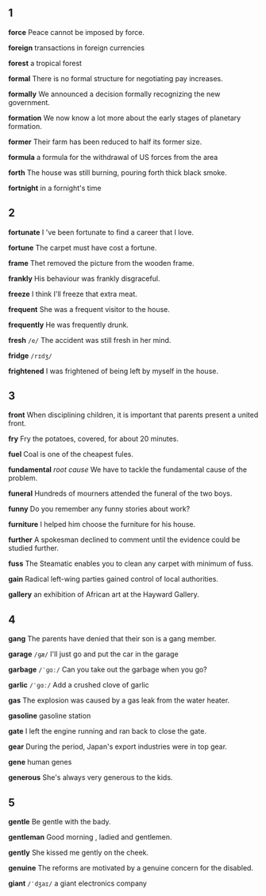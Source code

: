 ## 1
**force** 
Peace cannot be imposed by force.

**foreign** 
transactions in foreign currencies

**forest** 
a tropical forest

**formal** 
There is no formal structure for negotiating pay increases.

**formally** 
We announced a decision formally recognizing the new government.

**formation** 
We now know a lot more about the early stages of planetary formation.

**former** 
Their farm has been reduced to half its former size.

**formula** 
a formula for the withdrawal of US forces from the area

**forth** 
The house was still burning, pouring forth thick black smoke.

**fortnight** 
in a fornight's time

## 2
**fortunate** 
I 've been fortunate to find a career that I love.

**fortune** 
The carpet must have cost a fortune.

**frame** 
Thet removed the picture from the wooden frame.

**frankly** 
His behaviour was frankly disgraceful.

**freeze**
I think I'll freeze that extra meat.



**frequent** 
She was a frequent visitor to the house.

**frequently** 
He was frequently drunk.

**fresh** 
`/e/`
The accident was still fresh in her mind.

**fridge** 
`/rɪdʒ/`

**frightened** 
I was frightened of being left by myself in the house.

## 3
**front** 
When disciplining children, it is important that parents present a united front.

**fry**
Fry the potatoes, covered, for about 20 minutes.

**fuel** 
Coal is one of the cheapest fules.

**fundamental** 
*root cause*
We have to tackle the fundamental cause of the problem.

**funeral** 
Hundreds of mourners attended the funeral of the two boys.

**funny** 
Do you remember any funny stories about work?

**furniture** 
I helped him choose the furniture for his house.

**further** 
A spokesman declined to comment until the evidence could be studied further.

**fuss** 
The Steamatic enables you to clean any carpet with minimum of fuss.

**gain** 
Radical left-wing parties gained control of local authorities.

**gallery** 
an exhibition of African art at the Hayward Gallery.

## 4
**gang** 
The parents have denied that their son is a gang member.

**garage** 
`/ɡæ/`
I'll just go and put the car in the garage

**garbage** 
`/ˈɡɑː/`
Can you take out the garbage when you go?

**garlic** 
`/ˈɡɑː/`
Add a crushed clove of garlic

**gas** 
The explosion was caused by a gas leak from the water heater.

**gasoline** 
gasoline station

**gate** 
I left the engine running and ran back to close the gate.

**gear** 
During the period, Japan's export industries were in top gear.

**gene** 
human genes

**generous** 
She's always very generous to the kids.

## 5
**gentle** 
Be gentle with the bady.

**gentleman** 
Good morning , ladied and gentlemen.

**gently** 
She kissed me gently on the cheek.

**genuine**
The reforms are motivated by a genuine concern for the disabled.

**giant**
`/ˈdʒaɪ/`
a giant electronics company